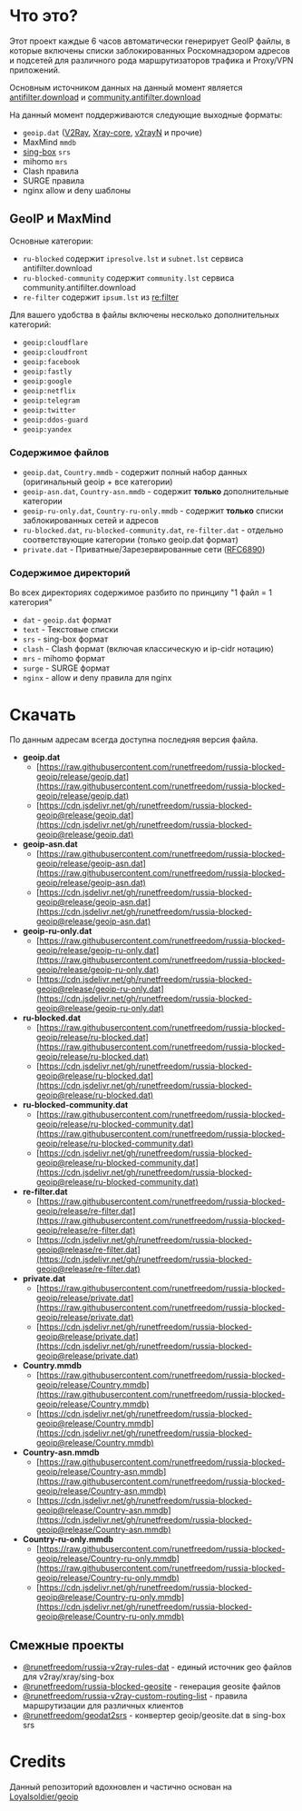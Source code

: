 # Что это?

Этот проект каждые 6 часов автоматически генерирует GeoIP файлы, в которые включены списки заблокированных Роскомнадзором адресов и подсетей для различного рода маршрутизаторов трафика и Proxy/VPN приложений.

Основным источником данных на данный момент является [antifilter.download](https://antifilter.download/) и [community.antifilter.download](https://community.antifilter.download/)

На данный момент поддерживаются следующие выходные форматы:

- `geoip.dat` ([V2Ray](https://github.com/v2fly/v2ray-core), [Xray-core](https://github.com/XTLS/Xray-core), [v2rayN](https://github.com/2dust/v2rayN) и прочие)
- MaxMind `mmdb`
- [sing-box](https://github.com/SagerNet/sing-box) `srs`
- mihomo `mrs`
- Clash правила
- SURGE правила
- nginx allow и deny шаблоны

## GeoIP и MaxMind


Основные категории:

- `ru-blocked` содержит `ipresolve.lst` и `subnet.lst` сервиса antifilter.download
- `ru-blocked-community` содержит `community.lst` сервиса community.antifilter.download
- `re-filter` содержит `ipsum.lst` из [re:filter](https://github.com/1andrevich/Re-filter-lists)

Для вашего удобства в файлы включены несколько дополнительных категорий:

- `geoip:cloudflare`
- `geoip:cloudfront`
- `geoip:facebook`
- `geoip:fastly`
- `geoip:google`
- `geoip:netflix`
- `geoip:telegram`
- `geoip:twitter`
- `geoip:ddos-guard`
- `geoip:yandex`

### Содержимое файлов

- `geoip.dat`, `Country.mmdb` - содержит полный набор данных (оригинальный geoip + все категории)
- `geoip-asn.dat`, `Country-asn.mmdb` - содержит **только** дополнительные категории
- `geoip-ru-only.dat`, `Country-ru-only.mmdb` - содержит **только** списки заблокированных сетей и адресов
- `ru-blocked.dat`, `ru-blocked-community.dat`, `re-filter.dat` - отдельно соответствующие категории (только geoip.dat формат)
- `private.dat` - Приватные/Зарезервированные сети ([RFC6890](https://datatracker.ietf.org/doc/html/rfc6890))

### Содержимое директорий

Во всех директориях содержимое разбито по принципу "1 файл = 1 категория"

- `dat` - `geoip.dat` формат
- `text` - Текстовые списки
- `srs` - sing-box формат
- `clash` - Clash формат (включая классическую и ip-cidr нотацию)
- `mrs` - mihomo формат
- `surge` - SURGE формат
- `nginx` - allow и deny правила для nginx


# Cкачать

По данным адресам всегда доступна последняя версия файла.

- **geoip.dat**
    - [https://raw.githubusercontent.com/runetfreedom/russia-blocked-geoip/release/geoip.dat](https://raw.githubusercontent.com/runetfreedom/russia-blocked-geoip/release/geoip.dat)
    - [https://cdn.jsdelivr.net/gh/runetfreedom/russia-blocked-geoip@release/geoip.dat](https://cdn.jsdelivr.net/gh/runetfreedom/russia-blocked-geoip@release/geoip.dat)
- **geoip-asn.dat**
    - [https://raw.githubusercontent.com/runetfreedom/russia-blocked-geoip/release/geoip-asn.dat](https://raw.githubusercontent.com/runetfreedom/russia-blocked-geoip/release/geoip-asn.dat)
    - [https://cdn.jsdelivr.net/gh/runetfreedom/russia-blocked-geoip@release/geoip-asn.dat](https://cdn.jsdelivr.net/gh/runetfreedom/russia-blocked-geoip@release/geoip-asn.dat)
- **geoip-ru-only.dat**
    - [https://raw.githubusercontent.com/runetfreedom/russia-blocked-geoip/release/geoip-ru-only.dat](https://raw.githubusercontent.com/runetfreedom/russia-blocked-geoip/release/geoip-ru-only.dat)
    - [https://cdn.jsdelivr.net/gh/runetfreedom/russia-blocked-geoip@release/geoip-ru-only.dat](https://cdn.jsdelivr.net/gh/runetfreedom/russia-blocked-geoip@release/geoip-ru-only.dat)
- **ru-blocked.dat**
    - [https://raw.githubusercontent.com/runetfreedom/russia-blocked-geoip/release/ru-blocked.dat](https://raw.githubusercontent.com/runetfreedom/russia-blocked-geoip/release/ru-blocked.dat)
    - [https://cdn.jsdelivr.net/gh/runetfreedom/russia-blocked-geoip@release/ru-blocked.dat](https://cdn.jsdelivr.net/gh/runetfreedom/russia-blocked-geoip@release/ru-blocked.dat)
- **ru-blocked-community.dat**
    - [https://raw.githubusercontent.com/runetfreedom/russia-blocked-geoip/release/ru-blocked-community.dat](https://raw.githubusercontent.com/runetfreedom/russia-blocked-geoip/release/ru-blocked-community.dat)
    - [https://cdn.jsdelivr.net/gh/runetfreedom/russia-blocked-geoip@release/ru-blocked-community.dat](https://cdn.jsdelivr.net/gh/runetfreedom/russia-blocked-geoip@release/ru-blocked-community.dat)
- **re-filter.dat**
    - [https://raw.githubusercontent.com/runetfreedom/russia-blocked-geoip/release/re-filter.dat](https://raw.githubusercontent.com/runetfreedom/russia-blocked-geoip/release/re-filter.dat)
    - [https://cdn.jsdelivr.net/gh/runetfreedom/russia-blocked-geoip@release/re-filter.dat](https://cdn.jsdelivr.net/gh/runetfreedom/russia-blocked-geoip@release/re-filter.dat)
- **private.dat**
    - [https://raw.githubusercontent.com/runetfreedom/russia-blocked-geoip/release/private.dat](https://raw.githubusercontent.com/runetfreedom/russia-blocked-geoip/release/private.dat)
    - [https://cdn.jsdelivr.net/gh/runetfreedom/russia-blocked-geoip@release/private.dat](https://cdn.jsdelivr.net/gh/runetfreedom/russia-blocked-geoip@release/private.dat)
- **Country.mmdb**
    - [https://raw.githubusercontent.com/runetfreedom/russia-blocked-geoip/release/Country.mmdb](https://raw.githubusercontent.com/runetfreedom/russia-blocked-geoip/release/Country.mmdb)
    - [https://cdn.jsdelivr.net/gh/runetfreedom/russia-blocked-geoip@release/Country.mmdb](https://cdn.jsdelivr.net/gh/runetfreedom/russia-blocked-geoip@release/Country.mmdb)
- **Country-asn.mmdb**
    - [https://raw.githubusercontent.com/runetfreedom/russia-blocked-geoip/release/Country-asn.mmdb](https://raw.githubusercontent.com/runetfreedom/russia-blocked-geoip/release/Country-asn.mmdb)
    - [https://cdn.jsdelivr.net/gh/runetfreedom/russia-blocked-geoip@release/Country-asn.mmdb](https://cdn.jsdelivr.net/gh/runetfreedom/russia-blocked-geoip@release/Country-asn.mmdb)
- **Country-ru-only.mmdb**
    - [https://raw.githubusercontent.com/runetfreedom/russia-blocked-geoip/release/Country-ru-only.mmdb](https://raw.githubusercontent.com/runetfreedom/russia-blocked-geoip/release/Country-ru-only.mmdb)
    - [https://cdn.jsdelivr.net/gh/runetfreedom/russia-blocked-geoip@release/Country-ru-only.mmdb](https://cdn.jsdelivr.net/gh/runetfreedom/russia-blocked-geoip@release/Country-ru-only.mmdb)

## Cмежные проекты

- [@runetfreedom/russia-v2ray-rules-dat](https://github.com/runetfreedom/russia-v2ray-rules-dat) - единый источник geo файлов для v2ray/xray/sing-box
- [@runetfreedom/russia-blocked-geosite](https://github.com/runetfreedom/russia-blocked-geosite) - генерация geosite файлов
- [@runetfreedom/russia-v2ray-custom-routing-list](https://github.com/runetfreedom/russia-v2ray-custom-routing-list) - правила маршрутизации для различных клиентов
- [@runetfreedom/geodat2srs](https://github.com/runetfreedom/geodat2srs) - конвертер geoip/geosite.dat в sing-box srs


# Credits 

Данный репозиторий вдохновлен и частично основан на [Loyalsoldier/geoip](https://github.com/Loyalsoldier/geoip)